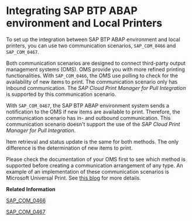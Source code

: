 <!-- loio9dd57ea515324746aa21f03dbd6ef56f -->

# Integrating SAP BTP ABAP environment and Local Printers

To set up the integration between SAP BTP ABAP environment and local printers, you can use two communication scenarios, `SAP_COM_0466` and `SAP_COM_0467`.

Both communication scenarios are designed to connect third-party output management systems \(OMS\). OMS provide you with more refined printing functionalities. With `SAP_COM_0466`, the OMS use polling to check for the availability of new items to print. The communication scenario only has inbound communication. The *SAP Cloud Print Manager for Pull Integration* is supported by this communication scenario.

With `SAP_COM_0467`, the SAP BTP ABAP environment system sends a notification to the OMS if new items are available to print. Therefore, the communication scenario has in- and outbound communication. This communication scenario doesn't support the use of the *SAP Cloud Print Manager for Pull Integration*.

Item retrieval and status update is the same for both methods. The only difference is the determination of new items to print.

Please check the documentation of your OMS first to see which method is supported before creating a communication arrangement of any type. An example of an implementation of these communication scenarios is Microsoft Universal Print. See [this blog](https://community.sap.com/t5/technology-blogs-by-members/it-has-never-been-easier-to-print-from-sap-with-microsoft-universal-print/ba-p/13672206) for more details.

**Related Information**  


[SAP\_COM\_0466](sap-com-0466-524c13a.md "This document describes the configuration steps that have to be carried out by customers to set up the integration between SAP BTP ABAP environment and local printers using SAP_COM_0466.")

[SAP\_COM\_0467](sap-com-0467-523eb80.md "This document describes the configuration steps that have to be carried out by customers to set up the integration between SAP BTP ABAP environment and local printers using SAP_COM_0467.")

